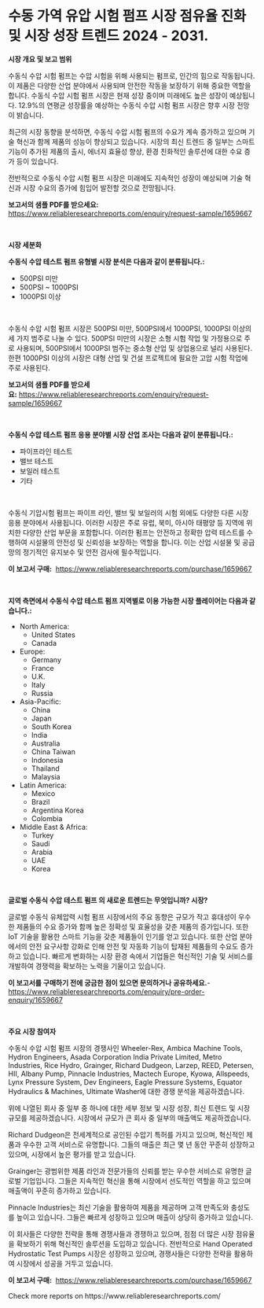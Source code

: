 <p><h1>수동 가역 유압 시험 펌프 시장 점유율 진화 및 시장 성장 트렌드 2024 - 2031.</h1></p><p><strong>시장 개요 및 보고 범위</strong></p>
<p><p>수동식 수압 시험 펌프는 수압 시험을 위해 사용되는 펌프로, 인간의 힘으로 작동됩니다. 이 제품은 다양한 산업 분야에서 사용되며 안전한 작동을 보장하기 위해 중요한 역할을 합니다. 수동식 수압 시험 펌프 시장은 현재 성장 중이며 미래에도 높은 성장이 예상됩니다. 12.9%의 연평균 성장률을 예상하는 수동식 수압 시험 펌프 시장은 향후 시장 전망이 밝습니다.</p><p>최근의 시장 동향을 분석하면, 수동식 수압 시험 펌프의 수요가 계속 증가하고 있으며 기술 혁신과 함께 제품의 성능이 향상되고 있습니다. 시장의 최신 트렌드 중 일부는 스마트 기능이 추가된 제품의 출시, 에너지 효율성 향상, 환경 친화적인 솔루션에 대한 수요 증가 등이 있습니다.</p><p>전반적으로 수동식 수압 시험 펌프 시장은 미래에도 지속적인 성장이 예상되며 기술 혁신과 시장 수요의 증가에 힘입어 발전할 것으로 전망됩니다.</p></p>
<p><strong>보고서의 샘플 PDF를 받으세요:</strong> <a href="https://www.reliableresearchreports.com/enquiry/request-sample/1659667">https://www.reliableresearchreports.com/enquiry/request-sample/1659667</a></p>
<p>&nbsp;</p>
<p><strong>시장 세분화</strong></p>
<p><strong>수동식 수압 테스트 펌프 유형별 시장 분석은 다음과 같이 분류됩니다.:</strong></p>
<p><ul><li>500PSI 미만</li><li>500PSI ~ 1000PSI</li><li>1000PSI 이상</li></ul></p>
<p>&nbsp;</p>
<p><p>수동식 수압 시험 펌프 시장은 500PSI 미만, 500PSI에서 1000PSI, 1000PSI 이상의 세 가지 범주로 나눌 수 있다. 500PSI 미만의 시장은 소형 시험 작업 및 가정용으로 주로 사용되며, 500PSI에서 1000PSI 범주는 중소형 산업 및 상업용으로 널리 사용된다. 한편 1000PSI 이상의 시장은 대형 산업 및 건설 프로젝트에 필요한 고압 시험 작업에 주로 사용된다.</p></p>
<p><strong>보고서의 샘플 PDF를 받으세요:</strong>&nbsp;<a href="https://www.reliableresearchreports.com/enquiry/request-sample/1659667">https://www.reliableresearchreports.com/enquiry/request-sample/1659667</a></p>
<p>&nbsp;</p>
<p><strong> 수동식 수압 테스트 펌프 응용 분야별 시장 산업 조사는 다음과 같이 분류됩니다.:</strong></p>
<p><ul><li>파이프라인 테스트</li><li>밸브 테스트</li><li>보일러 테스트</li><li>기타</li></ul></p>
<p>&nbsp;</p>
<p><p>수동식 기압시험 펌프는 파이프 라인, 밸브 및 보일러의 시험 외에도 다양한 다른 시장 응용 분야에서 사용됩니다. 이러한 시장은 주로 유럽, 북미, 아시아 태평양 등 지역에 위치한 다양한 산업 부문을 포함합니다. 이러한 펌프는 안전하고 정확한 압력 테스트를 수행하여 시설물의 안전성 및 신뢰성을 보장하는 역할을 합니다. 이는 산업 시설물 및 공급망의 정기적인 유지보수 및 안전 검사에 필수적입니다.</p></p>
<p><strong>이 보고서 구매:</strong>&nbsp; <a href="https://www.reliableresearchreports.com/purchase/1659667">https://www.reliableresearchreports.com/purchase/1659667</a></p>
<p>&nbsp;</p>
<p><strong>지역 측면에서 수동식 수압 테스트 펌프 지역별로 이용 가능한 시장 플레이어는 다음과 같습니다.:</strong></p>
<p><ul>
    <li>
        North America:
        <ul>
            <li>United States</li>
            <li>Canada</li>
        </ul>
    </li>
    <li>
        Europe:
        <ul>
            <li>Germany</li>
            <li>France</li>
            <li>U.K.</li>
            <li>Italy</li>
            <li>Russia</li>
        </ul>
    </li>
    <li>
        Asia-Pacific:
        <ul>
            <li>China</li>
            <li>Japan</li>
            <li>South Korea</li>
            <li>India</li>
            <li>Australia</li>
            <li>China Taiwan</li>
            <li>Indonesia</li>
            <li>Thailand</li>
            <li>Malaysia</li>
        </ul>
    </li>
    <li>
        Latin America:
        <ul>
            <li>Mexico</li>
            <li>Brazil</li>
            <li>Argentina Korea</li>
            <li>Colombia</li>
        </ul>
    </li>
    <li>
        Middle East & Africa:
        <ul>
            <li>Turkey</li>
            <li>Saudi</li>
            <li>Arabia</li>
            <li>UAE</li>
            <li>Korea</li>
        </ul>
    </li>
    </ul></p>
<p>&nbsp;</p>
<p><strong>글로벌 수동식 수압 테스트 펌프 의 새로운 트렌드는 무엇입니까? 시장?</strong></p>
<p><p>글로벌 수동식 유체압력 시험 펌프 시장에서의 주요 동향은 규모가 작고 휴대성이 우수한 제품들의 수요 증가와 함께 높은 정확성 및 효율성을 갖춘 제품의 증가입니다. 또한 IoT 기술을 활용한 스마트 기능을 갖춘 제품들이 인기를 얻고 있습니다. 또한 산업 분야에서의 안전 요구사항 강화로 인해 안전 및 자동화 기능이 탑재된 제품들의 수요도 증가하고 있습니다. 빠르게 변화하는 시장 환경 속에서 기업들은 혁신적인 기술 및 서비스를 개발하여 경쟁력을 확보하는 노력을 기울이고 있습니다.</p></p>
<p><strong>이 보고서를 구매하기 전에 궁금한 점이 있으면 문의하거나 공유하세요.</strong>- <a href="https://www.reliableresearchreports.com/enquiry/pre-order-enquiry/1659667">https://www.reliableresearchreports.com/enquiry/pre-order-enquiry/1659667</a></p>
<p>&nbsp;</p>
<p><strong>주요 시장 참여자</strong></p>
<p><p>수동식 수압 시험 펌프 시장의 경쟁사인 Wheeler-Rex, Ambica Machine Tools, Hydron Engineers, Asada Corporation India Private Limited, Metro Industries, Rice Hydro, Grainger, Richard Dudgeon, Larzep, REED, Petersen, HII, Albany Pump, Pinnacle Industries, Mactech Europe, Kyowa, Allspeeds, Lynx Pressure System, Dev Engineers, Eagle Pressure Systems, Equator Hydraulics & Machines, Ultimate Washer에 대한 경쟁 분석을 제공하겠습니다.</p><p>위에 나열된 회사 중 일부 중 하나에 대한 세부 정보 및 시장 성장, 최신 트렌드 및 시장 규모를 제공하겠습니다. 시장에서 규모가 큰 회사 중 일부의 매출액도 제공하겠습니다.</p><p>Richard Dudgeon은 전세계적으로 공인된 수압기 특허를 가지고 있으며, 혁신적인 제품과 우수한 고객 서비스로 유명합니다. 그들의 매출은 최근 몇 년 동안 꾸준히 성장하고 있으며, 시장에서 높은 평가를 받고 있습니다.</p><p>Grainger는 광범위한 제품 라인과 전문가들의 신뢰를 받는 우수한 서비스로 유명한 글로벌 기업입니다. 그들은 지속적인 혁신을 통해 시장에서 선도적인 역할을 하고 있으며 매출액이 꾸준히 증가하고 있습니다.</p><p>Pinnacle Industries는 최신 기술을 활용하여 제품을 제공하며 고객 만족도와 충성도를 높이고 있습니다. 그들은 빠르게 성장하고 있으며 매출이 상당히 증가하고 있습니다.</p><p>이 회사들은 다양한 전략을 통해 경쟁사들과 경쟁하고 있으며, 점점 더 많은 시장 점유율을 확보하기 위해 혁신적인 솔루션을 도입하고 있습니다. 전반적으로 Hand Operated Hydrostatic Test Pumps 시장은 성장하고 있으며, 경쟁사들은 다양한 전략을 활용하여 시장에서 성공을 거두고 있습니다.</p></p>
<p><strong>이 보고서 구매:</strong>&nbsp;&nbsp;<a href="https://www.reliableresearchreports.com/purchase/1659667">https://www.reliableresearchreports.com/purchase/1659667</a></p>
<p>Check more reports on https://www.reliableresearchreports.com/</p>
